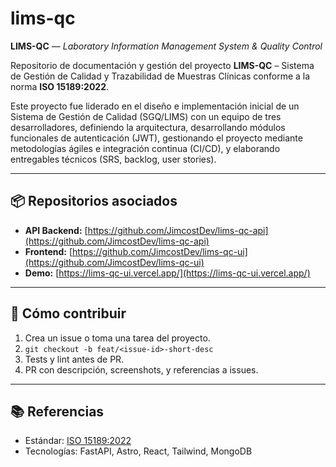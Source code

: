 # lims-qc

**LIMS-QC** — *Laboratory Information Management System & Quality Control*

Repositorio de documentación y gestión del proyecto **LIMS-QC** – Sistema de Gestión de Calidad y Trazabilidad de Muestras Clínicas conforme a la norma **ISO 15189:2022**.

Este proyecto fue liderado en el diseño e implementación inicial de un Sistema de Gestión de Calidad (SGQ/LIMS) con un equipo de tres desarrolladores, definiendo la arquitectura, desarrollando módulos funcionales de autenticación (JWT), gestionando el proyecto mediante metodologías ágiles e integración continua (CI/CD), y elaborando entregables técnicos (SRS, backlog, user stories).

---

## 📦 Repositorios asociados

- **API Backend:** [https://github.com/JimcostDev/lims-qc-api](https://github.com/JimcostDev/lims-qc-api)
- **Frontend:** [https://github.com/JimcostDev/lims-qc-ui](https://github.com/JimcostDev/lims-qc-ui)
- **Demo:** [https://lims-qc-ui.vercel.app/](https://lims-qc-ui.vercel.app/)

---

## 🧭 Cómo contribuir

1. Crea un issue o toma una tarea del proyecto.
2. `git checkout -b feat/<issue-id>-short-desc`
3. Tests y lint antes de PR.
4. PR con descripción, screenshots, y referencias a issues.

---

## 📚 Referencias

- Estándar: [ISO 15189:2022](https://www.iso.org/standard/76677.html)
- Tecnologías: FastAPI, Astro, React, Tailwind, MongoDB
